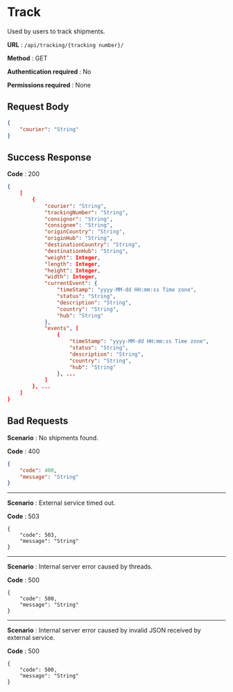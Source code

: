 # Track

Used by users to track shipments.

**URL** : `/api/tracking/{tracking number}/`

**Method** : GET

**Authentication required** : No

**Permissions required** : None

## Request Body

```json
{
    "courier": "String"
}
```

## Success Response

**Code** : 200

```json
{
    [
        {
            "courier": "String",
            "trackingNumber": "String",
            "consignor": "String",
            "consignee": "String",
            "originCountry": "String",
            "originHub": "String",
            "destinationCountry": "String",
            "destinationHub": "String",
            "weight": Integer,
            "length": Integer,
            "height": Integer,
            "width": Integer,
            "currentEvent": {
                "timeStamp": "yyyy-MM-dd HH:mm:ss Time zone",
                "status": "String",
                "description": "String",
                "country": "String",
                "hub": "String"
            },
            "events", [
                {
                    "timeStamp": "yyyy-MM-dd HH:mm:ss Time zone",
                    "status": "String",
                    "description": "String",
                    "country": "String",
                    "hub": "String"
                }, ...
            ]
        }, ...
	]
}
```

## Bad Requests

**Scenario** : No shipments found.

**Code** : 400

```json
{
    "code": 400,
    "message": "String"
}
```



___

**Scenario** : External service timed out.

**Code** : 503

```
{
    "code": 503,
    "message": "String"
}
```

___

**Scenario** : Internal server error caused by threads.

**Code** : 500

```
{
    "code": 500,
    "message": "String"
}
```

___

**Scenario** : Internal server error caused by invalid JSON received by external service.

**Code** : 500

```
{
    "code": 500,
    "message": "String"
}
```